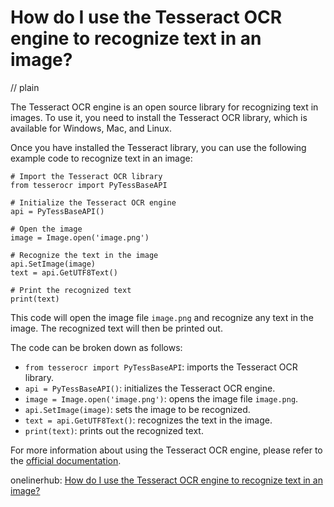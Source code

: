 # How do I use the Tesseract OCR engine to recognize text in an image?
// plain

The Tesseract OCR engine is an open source library for recognizing text in images. To use it, you need to install the Tesseract OCR library, which is available for Windows, Mac, and Linux.

Once you have installed the Tesseract library, you can use the following example code to recognize text in an image:

```
# Import the Tesseract OCR library
from tesserocr import PyTessBaseAPI

# Initialize the Tesseract OCR engine
api = PyTessBaseAPI()

# Open the image
image = Image.open('image.png')

# Recognize the text in the image
api.SetImage(image)
text = api.GetUTF8Text()

# Print the recognized text
print(text)
```

This code will open the image file `image.png` and recognize any text in the image. The recognized text will then be printed out.

The code can be broken down as follows:

* `from tesserocr import PyTessBaseAPI`: imports the Tesseract OCR library.
* `api = PyTessBaseAPI()`: initializes the Tesseract OCR engine.
* `image = Image.open('image.png')`: opens the image file `image.png`.
* `api.SetImage(image)`: sets the image to be recognized.
* `text = api.GetUTF8Text()`: recognizes the text in the image.
* `print(text)`: prints out the recognized text.

For more information about using the Tesseract OCR engine, please refer to the [official documentation](https://github.com/tesseract-ocr/tesseract/wiki).

onelinerhub: [How do I use the Tesseract OCR engine to recognize text in an image?](https://onelinerhub.com/tesseract-ocr/how-do-i-use-the-tesseract-ocr-engine-to-recognize-text-in-an-image)